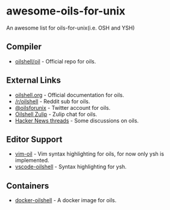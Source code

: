 # awesome-oils-for-unix
An awesome list for oils-for-unix(i.e. OSH and YSH)

## Compiler

- [oilshell/oil](https://github.com/oilshell/oil) - Official repo for oils.

## External Links
- [oilshell.org](https://www.oilshell.org/) - Official documentation for oils.
- [/r/oilshell](https://www.reddit.com/r/oilshell/) - Reddit sub for oils.
- [@oilsforunix](https://twitter.com/oilsforunix) - Twitter account for oils.
- [Oilshell Zulip](https://oilshell.zulipchat.com/) - Zulip chat for oils.
- [Hacker News threads](https://news.ycombinator.com/from?site=oilshell.org) - Some discussions on oils.

## Editor Support

- [vim-oil](https://github.com/glyh/vim-oil) - Vim syntax highlighting for oils, for now only ysh is implemented.
- [vscode-oilshell](https://github.com/karino2/vscode-oilshell) - Syntax highlighting for ysh.

## Containers

- [docker-oilshell](https://github.com/hectorm/docker-oilshell) - A docker image for oils.
